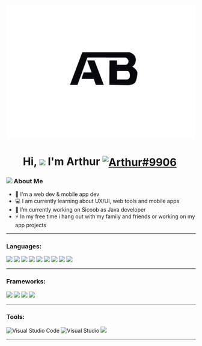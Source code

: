 ![arthur](https://github.com/Arthur756/Arthur756/blob/a3a31aa838b16e58ae1cc03b46ead529af0b2bee/Logo%20AB%20BLACK%20-%20Copia.jpg)

<h1 align="center">Hi, <img src="https://media.giphy.com/media/hvRJCLFzcasrR4ia7z/giphy.gif" width="30px"> I'm Arthur   <a href="http://discord.com/users/Arthur#9906" target="blank"><img align="center" src="https://cdn.jsdelivr.net/npm/simple-icons@3.0.1/icons/discord.svg" alt="Arthur#9906" height="50" width="40" /></a>&nbsp; </h1>

### <img src="https://github.com/TheDudeThatCode/TheDudeThatCode/blob/master/Assets/Developer.gif" width="45px"> About Me

- 🏦 I'm a web dev & mobile app dev
- 💻 I am currently learning about UX/UI, web tools and mobile apps
- 🔭 I’m currently working on Sicoob as Java developer
- ⚡ In my free time i hang out with my family and friends or working on my app projects
---

<h3 align="left">Languages:</h3>

<p align="left"> <img src="https://img.shields.io/badge/python%20-%2314354C.svg?&style=for-the-badge&logo=python&logoColor=white"/>  <img src="https://img.shields.io/badge/typescript%20-%23007ACC.svg?&style=for-the-badge&logo=typescript&logoColor=white"/> 
  
<img src="https://img.shields.io/badge/css3-%231572B6.svg?style=for-the-badge&logo=css3&logoColor=white"/>
<img src="https://img.shields.io/badge/typescript%20-%23007ACC.svg?&style=for-the-badge&logo=typescript&logoColor=white"/>
<img src="https://img.shields.io/badge/typescript%20-%23007ACC.svg?&style=for-the-badge&logo=typescript&logoColor=white"/>
<img src="https://img.shields.io/badge/typescript%20-%23007ACC.svg?&style=for-the-badge&logo=typescript&logoColor=white"/>
<img src="https://img.shields.io/badge/typescript%20-%23007ACC.svg?&style=for-the-badge&logo=typescript&logoColor=white"/>
<img src="https://img.shields.io/badge/typescript%20-%23007ACC.svg?&style=for-the-badge&logo=typescript&logoColor=white"/>
<img src="https://img.shields.io/badge/typescript%20-%23007ACC.svg?&style=for-the-badge&logo=typescript&logoColor=white"/>

 ---

<h3 align="left">Frameworks:</h3>
<p align="left"> <img src="https://img.shields.io/badge/React_Native-20232A?style=for-the-badge&logo=react&logoColor=61DAFB"/> <img src="https://img.shields.io/badge/Sass-CC6699?style=for-the-badge&logo=sass&logoColor=white"/>  <img src="https://img.shields.io/badge/Material--UI-0081CB?style=for-the-badge&logo=material-ui&logoColor=white"/> <img src="https://img.shields.io/badge/mysql-%2300f.svg?style=for-the-badge&logo=mysql&logoColor=white"/>

  
---
<h3 align="left">Tools:</h3>
<p align="left">  <img alt="Visual Studio Code" src="https://img.shields.io/badge/Visual%20Studio%20Code-0078d7.svg?&style=for-the-badge&logo=visual-studio-code&logoColor=white"/> <img alt="Visual Studio" src="https://img.shields.io/badge/Visual%20Studio-5C2D91.svg?&style=for-the-badge&logo=visual-studio&logoColor=white"/>  <img src="https://img.shields.io/badge/Git-F05032?style=for-the-badge&logo=git&logoColor=white"/> </p>

---
